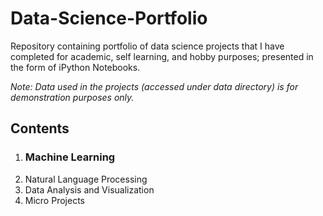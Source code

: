 # Data-Science-Portfolio
Repository containing portfolio of data science projects that I have completed for academic, self learning, and hobby purposes; presented in the form of iPython Notebooks.

*Note: Data used in the projects (accessed under data directory) is for demonstration purposes only.*

## Contents
1. ### Machine Learning
2.  Natural Language Processing
3.  Data Analysis and Visualization
4.  Micro Projects
